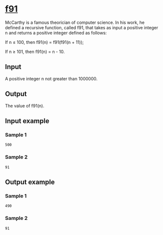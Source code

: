 # [f91](https://www.e-olymp.com/en/problems/1206)
McCarthy is a famous theorician of computer science. In his work, he defined a recursive function, called f91, that takes as input a positive integer n and returns a positive integer defined as follows:

If n ≤ 100, then f91(n) = f91(f91(n + 11));

If n ≥ 101, then f91(n) = n - 10.

## Input

A positive integer n not greater than 1000000.

## Output

The value of f91(n).

## Input example

### Sample 1
```
500
```

### Sample 2
```
91
```

## Output example
### Sample 1
```
490
```

### Sample 2
```
91
```
